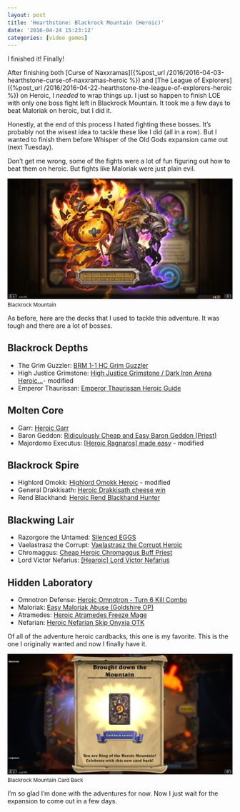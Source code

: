 ```yaml
---
layout: post
title: 'Hearthstone: Blackrock Mountain (Heroic)'
date: '2016-04-24 15:23:12'
categories: [video games]
---
```


I finished it! Finally!

After finishing both [Curse of Naxxramas]({%post_url /2016/2016-04-03-hearthstone-curse-of-naxxramas-heroic %}) and [The League of Explorers]({%post_url /2016/2016-04-22-hearthstone-the-league-of-explorers-heroic %}) on Heroic, I _needed_ to wrap things up. I just so happen to finish LOE with only one boss fight left in Blackrock Mountain. It took me a few days to beat Maloriak on heroic, but I did it.

Honestly, at the end of this process I hated fighting these bosses. It’s probably not the wisest idea to tackle these like I did (all in a row). But I wanted to finish them before Whisper of the Old Gods expansion came out (next Tuesday).

Don’t get me wrong, some of the fights were a lot of fun figuring out how to beat them on heroic. But fights like Maloriak were just plain evil.

<div class="py-3">
	<div class="card shadow-sm">
		<img class="img-fluid" src="/public/images/2016/hearthstone-blackrock-mountain-heroic/hearthstone-blackrock-mountain-heroic-1.png">
		<div class="card-body mx-auto">
			<small>Blackrock Mountain</small>
		</div>
	</div>
</div>

As before, here are the decks that I used to tackle this adventure. It was tough and there are a lot of bosses.

## Blackrock Depths

- The Grim Guzzler: [BRM 1-1 HC Grim Guzzler](http://www.hearthhead.com/decks/brm-1-1-hc-grim-guzzler)
- High Justice Grimstone: [High Justice Grimstone / Dark Iron Arena Heroic…](http://www.hearthpwn.com/decks/220066-high-justice-grimstone-dark-iron-arena-heroic)- modified
- Emperor Thaurissan: [Emperor Thaurissan Heroic Guide](http://www.hearthpwn.com/decks/220083-emperor-thaurissan-heroic-guide)

## Molten Core

- Garr: [Heroic Garr](http://www.hearthhead.com/decks/heroic-garr)
- Baron Geddon: [Ridiculously Cheap and Easy Baron Geddon (Priest)](http://www.hearthhead.com/decks/ridiculously-cheap-and-easy-baron-geddon-priest-withenglish-strategy)
- Majordomo Executus: [[Heroic Ragnaros] made easy](http://www.hearthpwn.com/decks/226482-heroic-ragnaros-made-easy) - modified

## Blackrock Spire

- Highlord Omokk: [Highlord Omokk Heroic](http://www.hearthpwn.com/decks/230778-highlord-omokk-heroic) - modified
- General Drakkisath: [Heroic Drakkisath cheese win](http://www.hearthpwn.com/decks/230729-heroic-drakkisath-cheese-win)
- Rend Blackhand: [Heroic Rend Blackhand Hunter](http://www.hearthpwn.com/decks/230716-heroic-rend-blackhand-hunter-after-nerfs)

## Blackwing Lair

- Razorgore the Untamed: [Silenced EGGS](http://www.hearthhead.com/decks/silenced-eggs)
- Vaelastrasz the Corrupt: [Vaelastrasz the Corrupt Heroic](http://www.hearthpwn.com/decks/235238-vaelastrasz-the-corrupt-heroic)
- Chromaggus: [Cheap Heroic Chromaggus Buff Priest](http://www.hearthpwn.com/decks/235258-brm-cheap-heroic-chromaggus-buff-priest)
- Lord Victor Nefarius: [[Hearoic] Lord Victor Nefarius](http://www.hearthpwn.com/decks/235424-heroic-lord-victor-nefarius-video)

## Hidden Laboratory

- Omnotron Defense: [Heroic Omnotron - Turn 6 Kill Combo](http://www.hearthpwn.com/decks/240062-heroic-omnotron-turn-6-kill-combo)
- Maloriak: [Easy Maloriak Abuse (Goldshire OP)](http://www.hearthpwn.com/decks/240866-easy-maloriak-abuse-goldshire-op)
- Atramedes: [Heroic Atramedes Freeze Mage](http://www.hearthpwn.com/decks/239972-brm-heroic-atramedes-freeze-mage)
- Nefarian: [Heroic Nefarian Skip Onyxia OTK](http://www.hearthpwn.com/decks/239967-heroic-nefarian-skip-onyxia-otk)

Of all of the adventure heroic cardbacks, this one is my favorite. This is the one I originally wanted and now I finally have it.

<div class="py-3">
	<div class="card shadow-sm">
		<img class="img-fluid" src="/public/images/2016/hearthstone-blackrock-mountain-heroic/hearthstone-blackrock-mountain-heroic-2.png">
		<div class="card-body mx-auto">
			<small>Blackrock Mountain Card Back</small>
		</div>
	</div>
</div>

I’m so glad I’m done with the adventures for now. Now I just wait for the expansion to come out in a few days.

